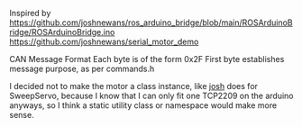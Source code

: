 Inspired by
https://github.com/joshnewans/ros_arduino_bridge/blob/main/ROSArduinoBridge/ROSArduinoBridge.ino
https://github.com/joshnewans/serial_motor_demo

CAN Message Format
Each byte is of the form 0x2F
First byte establishes message purpose, as per commands.h

I decided not to make the motor a class instance, like [josh](https://github.com/joshnewans/ros_arduino_bridge/blob/210a12273b23e4bb51f639906eadc59b31ba8888/ROSArduinoBridge/servos.h#L4) does for SweepServo,
because I know that I can only fit one TCP2209 on the arduino anyways, so I think a static utility class or namespace would make more sense.
